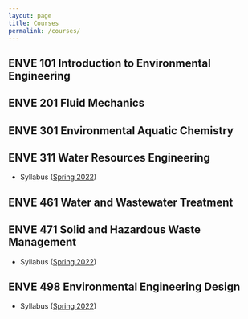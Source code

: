 ```yaml
---
layout: page
title: Courses
permalink: /courses/
---
```

## ENVE 101 Introduction to Environmental Engineering
## ENVE 201 Fluid Mechanics
## ENVE 301 Environmental Aquatic Chemistry
## ENVE 311 Water Resources Engineering
- Syllabus ([Spring 2022](https://waterprofessor.github.io/web/markdown/2022/01/10/ENVE311S22-Syllabus.html))

## ENVE 461 Water and Wastewater Treatment
## ENVE 471 Solid and Hazardous Waste Management
- Syllabus ([Spring 2022](https://waterprofessor.github.io/web/markdown/2022/01/12/ENVE471S22-Syllabus.html))

## ENVE 498 Environmental Engineering Design
- Syllabus ([Spring 2022](https://waterprofessor.github.io/web/markdown/2022/01/12/ENVE498S22-Syllabus.html))
